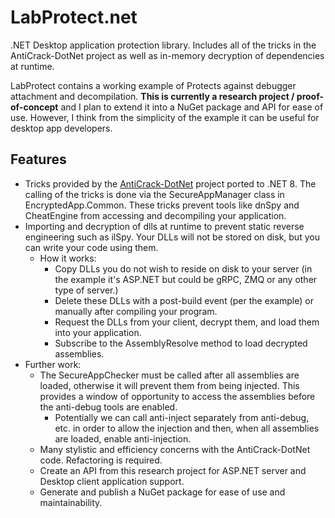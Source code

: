 # LabProtect.net
.NET Desktop application protection library. Includes all of the tricks in the AntiCrack-DotNet project as well as in-memory decryption of dependencies at runtime.

LabProtect contains a working example of Protects against debugger attachment and decompilation. 
**This is currently a research project / proof-of-concept** and I plan to extend it into a NuGet package and API for ease of use. However, I think from the simplicity of the example it can be useful for desktop app developers.

## Features
- Tricks provided by the [AntiCrack-DotNet](https://github.com/AdvDebug/AntiCrack-DotNet) project ported to .NET 8. The calling of the tricks is done via the SecureAppManager class in EncryptedApp.Common. These tricks prevent tools like dnSpy and CheatEngine from accessing and decompiling your application.
- Importing and decryption of dlls at runtime to prevent static reverse engineering such as ilSpy. Your DLLs will not be stored on disk, but you can write your code using them.
	- How it works:
		- Copy DLLs you do not wish to reside on disk to your server (in the example it's ASP.NET but could be gRPC, ZMQ or any other type of server.)
		- Delete these DLLs with a post-build event (per the example) or manually after compiling your program.
		- Request the DLLs from your client, decrypt them, and load them into your application.
		- Subscribe to the AssemblyResolve method to load decrypted assemblies.
- Further work:
	- The SecureAppChecker must be called after all assemblies are loaded, otherwise it will prevent them from being injected. This provides a window of opportunity to access the assemblies before the anti-debug tools are enabled.
		- Potentially we can call anti-inject separately from anti-debug, etc. in order to allow the injection and then, when all assemblies are loaded, enable anti-injection.
	- Many stylistic and efficiency concerns with the AntiCrack-DotNet code. Refactoring is required.
	- Create an API from this research project for ASP.NET server and Desktop client application support.
	- Generate and publish a NuGet package for ease of use and maintainability.
